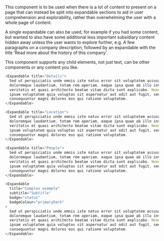 This component is to be used when there is a lot of content to present on a page that can instead be split into expandable sections to aid in user comprehension and explorability, rather than overwhelming the user with a whole page of content.

A single expandable can also be used, for example if you had some content, but wanted to also have some additional less important subsidiary content hidden away unless the user wants to explore further, e.g. A few paragraphs on a company description, followed by an expandable with the title 'Read more about the history of this company'.

This component supports any child elements, not just text, can be other components or any content you like.

```js
<Expandable title="Details">
  Sed ut perspiciatis unde omnis iste natus error sit voluptatem accusantium
  doloremque laudantium, totam rem aperiam, eaque ipsa quae ab illo inventore
  veritatis et quasi architecto beatae vitae dicta sunt explicabo. Nemo enim
  ipsam voluptatem quia voluptas sit aspernatur aut odit aut fugit, sed quia
  consequuntur magni dolores eos qui ratione voluptatem.
</Expandable>

<Expandable title="Location">
  Sed ut perspiciatis unde omnis iste natus error sit voluptatem accusantium
  doloremque laudantium, totam rem aperiam, eaque ipsa quae ab illo inventore
  veritatis et quasi architecto beatae vitae dicta sunt explicabo. Nemo enim
  ipsam voluptatem quia voluptas sit aspernatur aut odit aut fugit, sed quia
  consequuntur magni dolores eos qui ratione voluptatem.
</Expandable>

<Expandable title="People">
  Sed ut perspiciatis unde omnis iste natus error sit voluptatem accusantium
  doloremque laudantium, totam rem aperiam, eaque ipsa quae ab illo inventore
  veritatis et quasi architecto beatae vitae dicta sunt explicabo. Nemo enim
  ipsam voluptatem quia voluptas sit aspernatur aut odit aut fugit, sed quia
  consequuntur magni dolores eos qui ratione voluptatem.
</Expandable>

<Expandable
  title="Complex example"
  subtitle="Subtitle"
  badge="status"
  badgeColour="primaryDark"
>
  Sed ut perspiciatis unde omnis iste natus error sit voluptatem accusantium
  doloremque laudantium, totam rem aperiam, eaque ipsa quae ab illo inventore
  veritatis et quasi architecto beatae vitae dicta sunt explicabo. Nemo enim
  ipsam voluptatem quia voluptas sit aspernatur aut odit aut fugit, sed quia
  consequuntur magni dolores eos qui ratione voluptatem.
</Expandable>
```
